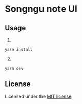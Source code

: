 # Songngu note UI

## Usage

1.
```
yarn install
```
2.
```
yarn dev
```

## License

Licensed under the [MIT license](https://github.com/shadcn/ui/blob/main/LICENSE.md).
